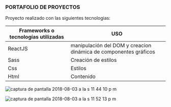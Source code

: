 ### PORTAFOLIO DE PROYECTOS ###

Proyecto realizado con las siguientes tecnologias:

| Frameworks o tecnologías utilizadas | USO |
| ------------- | ------------- |
| ReactJS | manipulación del DOM y creacion dinámica de componentes gráficos |
| Sass  | Creación de estilos  |
| Css  | Estilos  |
| Html  | Contenido |


![captura de pantalla 2018-08-03 a la s 11 44 10 p m](https://user-images.githubusercontent.com/17281733/43672601-32a14264-9777-11e8-9b5d-dd3ad79639c0.png)


![captura de pantalla 2018-08-03 a la s 11 52 13 p m](https://user-images.githubusercontent.com/17281733/43672656-541536a2-9778-11e8-9ae9-a53e24233a07.png)

